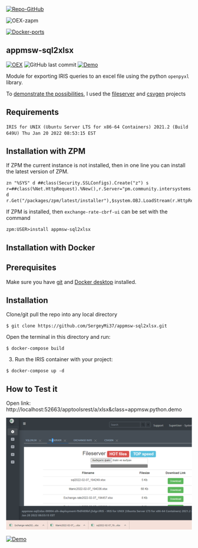 [![Repo-GitHub](https://img.shields.io/badge/dynamic/xml?color=gold&label=GitHub%20module.xml&prefix=ver.&query=%2F%2FVersion&url=https%3A%2F%2Fraw.githubusercontent.com%2Fsergeymi37%2Fappmsw-sql2xlsx%2Fmaster%2Fmodule.xml)](https://raw.githubusercontent.com/sergeymi37/appmsw-sql2xlsx/master/module.xml)
 
![OEX-zapm](https://img.shields.io/badge/dynamic/json?url=https:%2F%2Fpm.community.intersystems.com%2Fpackages%2Fappmsw-sql2xlsx%2F&label=ZPM-pm.community.intersystems.com&query=$.version&color=green&prefix=appmsw-sql2xlsx)
 
[![Docker-ports](https://img.shields.io/badge/dynamic/yaml?color=blue&label=docker-compose&prefix=ports%20-%20&query=%24.services.iris.ports&url=https%3A%2F%2Fraw.githubusercontent.com%2Fsergeymi37%2Fappmsw-sql2xlsx%2Fmaster%2Fdocker-compose.yml)](https://raw.githubusercontent.com/sergeymi37/appmsw-sql2xlsx/master/docker-compose.yml)
 
<!--![](https://raw.githubusercontent.com/SergeyMi37/appmsw-sql2xlsx/master/doc/favicon.png)-->
 
 ## appmsw-sql2xlsx

 [![OEX](https://img.shields.io/badge/Available%20on-Intersystems%20Open%20Exchange-00b2a9.svg)](https://openexchange.intersystems.com/package/appmsw-sql2xlsx)
 <img alt="GitHub last commit" src="https://img.shields.io/github/last-commit/SergeyMi37/appmsw-sql2xlsx">
 [![Demo](https://img.shields.io/badge/Demo%20on-GCR-black)](https://appmsw-sql2xlsx.demo.community.intersystems.com/apptoolsrest/a/rate&class=appmsw.python.demo#)
 
 Module for exporting IRIS queries to an excel file using the python `openpyxl` library.
 
 To [demonstrate the possibilities](https://appmsw-sql2xlsx.demo.community.intersystems.com/apptoolsrest/a/xlsx&class=appmsw.python.demo), I used the [fileserver](https://openexchange.intersystems.com/package/Cache-FileServer) and [csvgen](https://openexchange.intersystems.com/package/csvgen) projects

## Requirements

`IRIS for UNIX (Ubuntu Server LTS for x86-64 Containers) 2021.2 (Build 649U) Thu Jan 20 2022 08:53:15 EST`

## Installation with ZPM

If ZPM the current instance is not installed, then in one line you can install the latest version of ZPM.
```
zn "%SYS" d ##class(Security.SSLConfigs).Create("z") s r=##class(%Net.HttpRequest).%New(),r.Server="pm.community.intersystems.com",r.SSLConfiguration="z" d r.Get("/packages/zpm/latest/installer"),$system.OBJ.LoadStream(r.HttpResponse.Data,"c")
```
If ZPM is installed, then `exchange-rate-cbrf-ui` can be set with the command
```
zpm:USER>install appmsw-sql2xlsx
```
## Installation with Docker

## Prerequisites
Make sure you have [git](https://git-scm.com/book/en/v2/Getting-Started-Installing-Git) and [Docker desktop](https://www.docker.com/products/docker-desktop) installed.

## Installation
Clone/git pull the repo into any local directory

```
$ git clone https://github.com/SergeyMi37/appmsw-sql2xlsx.git
```

Open the terminal in this directory and run:

```
$ docker-compose build
```

3. Run the IRIS container with your project:

```
$ docker-compose up -d
```

## How to Test it 
Open link: http://localhost:52663/apptoolsrest/a/xlsx&class=appmsw.python.demo

![Link](https://raw.githubusercontent.com/sergeymi37/appmsw-sql2xlsx/master/doc/Screenshot_1.png)

[![Demo](https://img.shields.io/badge/Demo%20on-GCR-black)](https://appmsw-sql2xlsx.demo.community.intersystems.com/apptoolsrest/a/xlsx&class=appmsw.python.demo)
